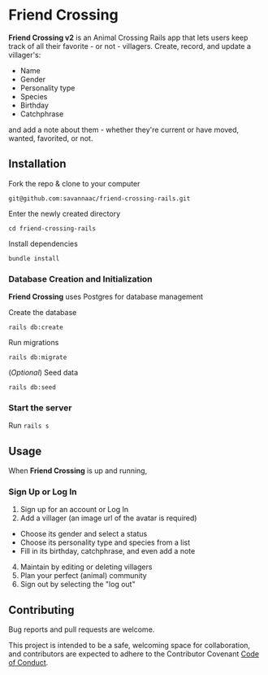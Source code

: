 # Friend Crossing
**Friend Crossing v2** is an Animal Crossing Rails app that lets users keep track of all their favorite - or not - villagers. Create, record, and update a villager's:

  * Name
  * Gender
  * Personality type
  * Species
  * Birthday
  * Catchphrase

and add a note about them - whether they're current or have moved, wanted, favorited, or not.

## Installation
Fork the repo & clone to your computer

 `git@github.com:savannaac/friend-crossing-rails.git`

Enter the newly created directory

 `cd friend-crossing-rails`

Install dependencies

 `bundle install`

### Database Creation and Initialization
**Friend Crossing** uses Postgres for database management

Create the database

 `rails db:create`

Run migrations

  `rails db:migrate`

(*Optional*) Seed data

  `rails db:seed`

### Start the server

Run `rails s`

## Usage
When **Friend Crossing** is up and running, 

### Sign Up or Log In
1. Sign up for an account or Log In
2. Add a villager (an image url of the avatar is required)
 - Choose its gender and select a status
 - Choose its personality type and species from a list
 - Fill in its birthday, catchphrase, and even add a note
4. Maintain by editing or deleting villagers
5. Plan your perfect (animal) community
6. Sign out by selecting the "log out"

## Contributing
Bug reports and pull requests are welcome.

This project is intended to be a safe, welcoming space for collaboration, and contributors are expected to adhere to the Contributor Covenant [Code of Conduct](https://www.contributor-covenant.org/version/2/0/code_of_conduct/).

